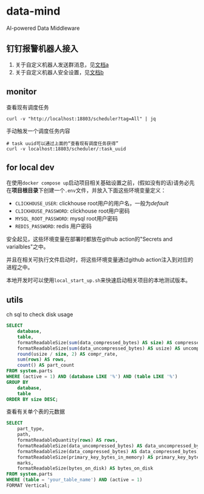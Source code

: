 # data-mind

AI-powered Data Middleware

## 钉钉报警机器人接入

1. 关于自定义机器人发送群消息，见[文档a](https://open.dingtalk.com/document/orgapp/custom-robots-send-group-messages)
2. 关于自定义机器人安全设置，见[文档b](https://open.dingtalk.com/document/robots/customize-robot-security-settings)

## monitor

查看现有调度任务

```shell
curl -v "http://localhost:18803/scheduler?tag=All" | jq
```

手动触发一个调度任务内容

```shell
# task uuid可以通过上面的“查看现有调度任务获得”
curl -v localhost:18803/scheduler/:task_uuid
```

## for local dev

在使用`docker compose up`启动项目相关基础设置之前，(假如没有的话)请务必先在**项目根目录**下创建一个`.env`文件，并放入下面这些环境变量定义：

- `CLICKHOUSE_USER`: clickhouse root用户的用户名，一般为*default*
- `CLICKHOUSE_PASSWORD`: clickhouse root用户密码
- `MYSQL_ROOT_PASSWORD`: mysql root用户密码
- `REDIS_PASSWORD`: redis 用户密码

安全起见，这些环境变量在部署时都放在github action的"Secrets and varialbles"之中。

并且在相关可执行文件启动时，将这些环境变量通过github action注入到对应的进程之中。

本地开发时可以使用`local_start_up.sh`来快速启动相关项目的本地测试版本。

## utils

ch sql to check disk usage

```sql
SELECT
    database,
    table,
    formatReadableSize(sum(data_compressed_bytes) AS size) AS compressed,
    formatReadableSize(sum(data_uncompressed_bytes) AS usize) AS uncompressed,
    round(usize / size, 2) AS compr_rate,
    sum(rows) AS rows,
    count() AS part_count
FROM system.parts
WHERE (active = 1) AND (database LIKE '%') AND (table LIKE '%')
GROUP BY
    database,
    table
ORDER BY size DESC;
```

查看有关单个表的元数据

```sql
SELECT
    part_type,
    path,
    formatReadableQuantity(rows) AS rows,
    formatReadableSize(data_uncompressed_bytes) AS data_uncompressed_bytes,
    formatReadableSize(data_compressed_bytes) AS data_compressed_bytes,
    formatReadableSize(primary_key_bytes_in_memory) AS primary_key_bytes_in_memory,
    marks,
    formatReadableSize(bytes_on_disk) AS bytes_on_disk
FROM system.parts
WHERE (table = 'your_table_name') AND (active = 1)
FORMAT Vertical;
```
